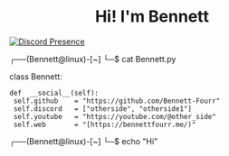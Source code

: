 <h1 align="center">Hi! I'm Bennett</h1>

[![Discord Presence](https://lanyard.cnrad.dev/api/1136043373514469488)](https://discord.com/users/1136043373514469488)


┌──(Bennett@linux)-[~]
└─$ cat Bennett.py

  class Bennett:
  
    def  __social__(self):
     self.github    = "https://github.com/Bennett-Fourr"
     self.discord   = ["otherside", "otherside1"]
     self.youtube   = "https://youtube.com/@other_side"
     self.web       = "[https://bennettfourr.me/)"

┌──(Bennett@linux)-[~]
└─$ echo "Hi"
```


